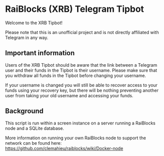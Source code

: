 # RaiBlocks (XRB) Telegram Tipbot
Welcome to the XRB Tipbot!

Please note that this is an unofficial project and is not directly affiliated with Telegram in any way.

## Important information
Users of the XRB Tipbot should be aware that the link between a Telegram user and their funds in the Tipbot is their username. Please make sure that you withdraw all funds in the Tipbot before changing your username.

If your username is changed you will still be able to recover access to your funds using your recovery key, but there will be nothing preventing another user from taking your old username and accessing your funds.

## Background
This script is run within a screen instance on a server running a RaiBlocks node and a SQLite database.

More information on running your own RaiBlocks node to support the network can be found here:
https://github.com/clemahieu/raiblocks/wiki/Docker-node
